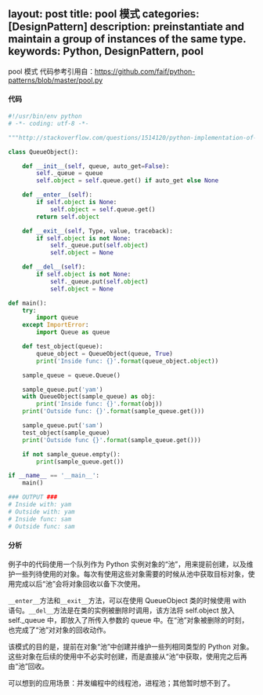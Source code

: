 layout: post
title: pool 模式
categories: [DesignPattern]
description: preinstantiate and maintain a group of instances of the same type.
keywords: Python, DesignPattern, pool
---

pool 模式
代码参考引用自：https://github.com/faif/python-patterns/blob/master/pool.py

#### 代码

```python
#!/usr/bin/env python
# -*- coding: utf-8 -*-

"""http://stackoverflow.com/questions/1514120/python-implementation-of-the-object-pool-design-pattern"""

class QueueObject():

    def __init__(self, queue, auto_get=False):
        self._queue = queue
        self.object = self.queue.get() if auto_get else None

    def __enter__(self):
        if self.object is None:
            self.object = self.queue.get()
        return self.object

    def __exit__(self, Type, value, traceback):
        if self.object is not None:
            self._queue.put(self.object)
            self.object = None

    def __del__(self):
        if self.object is not None:
            self._queue.put(self.object)
            self.object = None

def main():
    try:
        import queue
    except ImportError:
        import Queue as queue

    def test_object(queue):
        queue_object = QueueObject(queue, True)
        print('Inside func: {}'.format(queue_object.object))

    sample_queue = queue.Queue()

    sample_queue.put('yam')
    with QueueObject(sample_queue) as obj:
        print('Inside func: {}'.format(obj))
    print('Outside func: {}'.format(sample_queue.get()))

    sample_queue.put('sam')
    test_object(sample_queue)
    print('Outside func {}'.format(sample_queue.get()))

    if not sample_queue.empty():
        print(sample_queue.get())

if __name__ == '__main__':
    main()

### OUTPUT ###
# Inside with: yam
# Outside with: yam
# Inside func: sam
# Outside func: sam
```

#### 分析

例子中的代码使用一个队列作为 Python 实例对象的“池”，用来提前创建，以及维护一些列待使用的对象。每次有使用这些对象需要的时候从池中获取目标对象，使用完成以后“池”会将对象回收以备下次使用。

`__enter__`方法和`__exit__`方法，可以在使用 QueueObject 类的时候使用 with 语句。`__del__`方法是在类的实例被删除时调用，该方法将 self.object 放入 self._queue 中，即放入了所传入参数的 queue 中。在“池”对象被删除的时刻，也完成了“池”对对象的回收动作。

该模式的目的是，提前在对象“池”中创建并维护一些列相同类型的 Python 对象。这些对象在后续的使用中不必实时创建，而是直接从“池”中获取，使用完之后再由“池”回收。

可以想到的应用场景：并发编程中的线程池，进程池；其他暂时想不到了。




